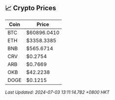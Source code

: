## 📈 Crypto Prices

| Coin | Price |
| ---- | ----- |
| BTC | $60896.0410 |
| ETH | $3358.3385 |
| BNB | $565.6714 |
| CRV | $0.2754 |
| ARB | $0.7669 |
| OKB | $42.2238 |
| DOGE | $0.1215 |

_Last Updated: 2024-07-03 13:11:14.782 +0800 HKT_